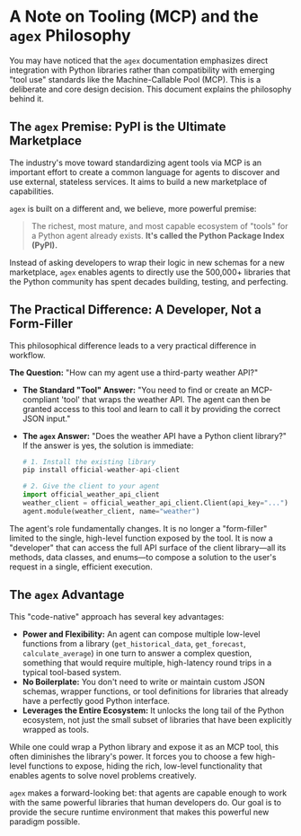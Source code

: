 # A Note on Tooling (MCP) and the `agex` Philosophy

You may have noticed that the `agex` documentation emphasizes direct integration with Python libraries rather than compatibility with emerging "tool use" standards like the Machine-Callable Pool (MCP). This is a deliberate and core design decision. This document explains the philosophy behind it.

## The `agex` Premise: PyPI is the Ultimate Marketplace

The industry's move toward standardizing agent tools via MCP is an important effort to create a common language for agents to discover and use external, stateless services. It aims to build a new marketplace of capabilities.

`agex` is built on a different and, we believe, more powerful premise:

> The richest, most mature, and most capable ecosystem of "tools" for a Python agent already exists. **It's called the Python Package Index (PyPI).**

Instead of asking developers to wrap their logic in new schemas for a new marketplace, `agex` enables agents to directly use the 500,000+ libraries that the Python community has spent decades building, testing, and perfecting.

## The Practical Difference: A Developer, Not a Form-Filler

This philosophical difference leads to a very practical difference in workflow.

**The Question:** "How can my agent use a third-party weather API?"

*   **The Standard "Tool" Answer:** "You need to find or create an MCP-compliant 'tool' that wraps the weather API. The agent can then be granted access to this tool and learn to call it by providing the correct JSON input."

*   **The `agex` Answer:** "Does the weather API have a Python client library?" If the answer is yes, the solution is immediate:

    ```python
    # 1. Install the existing library
    pip install official-weather-api-client

    # 2. Give the client to your agent
    import official_weather_api_client
    weather_client = official_weather_api_client.Client(api_key="...")
    agent.module(weather_client, name="weather")
    ```

The agent's role fundamentally changes. It is no longer a "form-filler" limited to the single, high-level function exposed by the tool. It is now a "developer" that can access the full API surface of the client library—all its methods, data classes, and enums—to compose a solution to the user's request in a single, efficient execution.

## The `agex` Advantage

This "code-native" approach has several key advantages:

*   **Power and Flexibility:** An agent can compose multiple low-level functions from a library (`get_historical_data`, `get_forecast`, `calculate_average`) in one turn to answer a complex question, something that would require multiple, high-latency round trips in a typical tool-based system.
*   **No Boilerplate:** You don't need to write or maintain custom JSON schemas, wrapper functions, or tool definitions for libraries that already have a perfectly good Python interface.
*   **Leverages the Entire Ecosystem:** It unlocks the long tail of the Python ecosystem, not just the small subset of libraries that have been explicitly wrapped as tools.

While one could wrap a Python library and expose it as an MCP tool, this often diminishes the library's power. It forces you to choose a few high-level functions to expose, hiding the rich, low-level functionality that enables agents to solve novel problems creatively.

`agex` makes a forward-looking bet: that agents are capable enough to work with the same powerful libraries that human developers do. Our goal is to provide the secure runtime environment that makes this powerful new paradigm possible. 